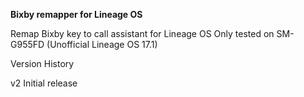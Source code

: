 <b>Bixby remapper for Lineage OS</b>

Remap Bixby key to call assistant for Lineage OS
Only tested on SM-G955FD (Unofficial Lineage OS 17.1)


Version History

v2 Initial release
